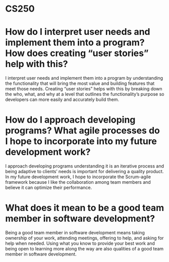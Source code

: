 # CS250

# How do I interpret user needs and implement them into a program? How does creating “user stories” help with this?

I interpret user needs and implement them into a program by understanding the functionality that will bring the most value and building features that meet those needs. Creating “user stories” helps with this by breaking down the who, what, and why at a level that outlines the functionality’s purpose so developers can more easily and accurately build them. 

# How do I approach developing programs? What agile processes do I hope to incorporate into my future development work? 

I approach developing programs understanding it is an iterative process and being adaptive to clients’ needs is important for delivering a quality product. In my future development work, I hope to incorporate the Scrum-agile framework because I like the collaboration among team members and believe it can optimize their performance.    

# What does it mean to be a good team member in software development?

Being a good team member in software development means taking ownership of your work, attending meetings, offering to help, and asking for help when needed. Using what you know to provide your best work and being open to learning more along the way are also qualities of a good team member in software development.
